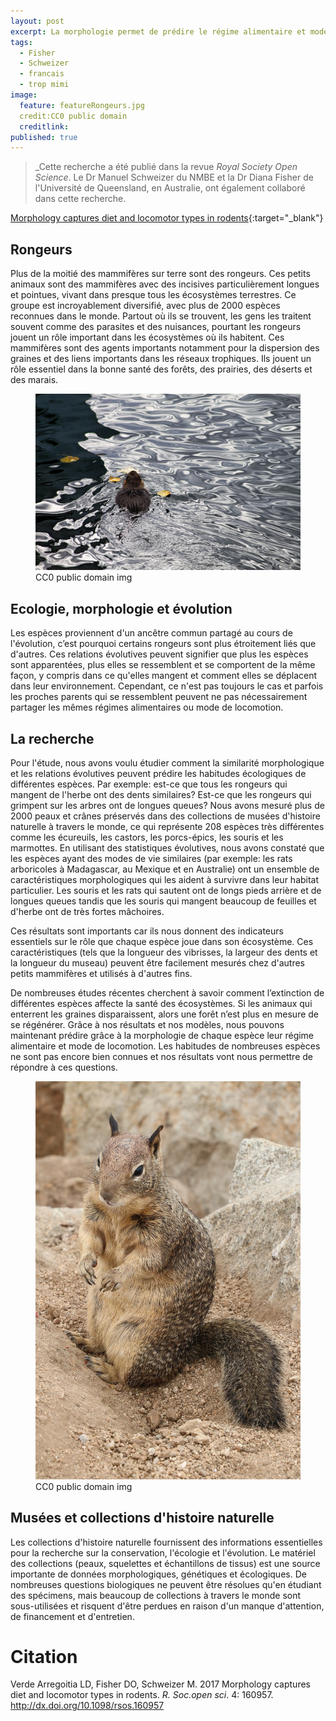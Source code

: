 ```yaml
---
layout: post
excerpt: La morphologie permet de prédire le régime alimentaire et mode de locomotion des rongeurs.
tags:
  - Fisher
  - Schweizer
  - francais
  - trop mimi
image:
  feature: featureRongeurs.jpg
  credit:CC0 public domain
  creditlink:
published: true
---
```


> _Cette recherche a été publié  dans la revue _Royal Society Open Science_. Le Dr Manuel Schweizer du NMBE et la Dr Diana Fisher de l'Université de Queensland, en Australie, ont également collaboré dans cette recherche. 

[Morphology captures diet and locomotor types in rodents](http://rsos.royalsocietypublishing.org/content/4/1/160957 "open access link"){:target="_blank"}

## Rongeurs 

Plus de la moitié des mammifères sur terre sont des rongeurs. Ces petits animaux sont des mammifères avec des incisives particulièrement longues et pointues, vivant dans presque tous les écosystèmes terrestres. Ce groupe est incroyablement diversifié, avec plus de 2000 espèces reconnues dans le monde. Partout où ils se trouvent, les gens les traitent souvent comme des parasites et des nuisances, pourtant les rongeurs jouent un rôle important dans les écosystèmes où ils habitent. Ces mammifères sont des agents importants notamment pour la dispersion des graines et des liens importants dans les réseaux trophiques. Ils jouent un rôle essentiel dans la bonne santé des forêts, des prairies, des déserts et des marais.

<figure>
    <a href="/images/castor.jpg"><img src="/images/castor.jpg"></a>
        <figcaption>CC0 public domain img</figcaption>
</figure>

## Ecologie, morphologie et évolution

Les espèces proviennent d'un ancêtre commun partagé au cours de l'évolution, c’est pourquoi certains rongeurs sont plus étroitement liés que d'autres. Ces relations évolutives peuvent signifier que plus les espèces sont apparentées, plus elles se ressemblent et se comportent de la même façon, y compris dans ce qu'elles mangent et comment elles se déplacent dans leur environnement. Cependant, ce n'est pas toujours le cas et parfois les proches parents qui se ressemblent peuvent ne pas nécessairement partager les mêmes régimes alimentaires ou mode de locomotion.

## La recherche
Pour l'étude, nous avons voulu étudier comment la similarité morphologique et les relations évolutives peuvent prédire les habitudes écologiques de différentes espèces. Par exemple: est-ce que tous les rongeurs qui mangent de l'herbe ont des dents similaires? Est-ce que les rongeurs qui grimpent sur les arbres ont de longues queues?  Nous avons mesuré plus de 2000 peaux et crânes préservés dans des collections de musées d'histoire naturelle à travers le monde, ce qui représente 208 espèces très différentes comme les écureuils, les castors, les porcs-épics, les souris et les marmottes. 
En utilisant des statistiques évolutives, nous avons constaté que les espèces ayant des modes de vie similaires (par exemple: les rats arboricoles à Madagascar, au Mexique et en Australie) ont un ensemble de caractéristiques morphologiques qui les aident à survivre dans leur habitat particulier. Les souris et les rats qui sautent ont de longs pieds arrière et de longues queues tandis que les souris qui mangent beaucoup de feuilles et d'herbe ont de très fortes mâchoires.

Ces résultats sont importants car ils nous donnent des indicateurs essentiels sur le rôle que chaque espèce joue dans son écosystème. Ces caractéristiques (tels que la longueur des vibrisses, la largeur des dents et la longueur du museau) peuvent être facilement mesurés chez d'autres petits mammifères et utilisés à d'autres fins. 

De nombreuses études récentes cherchent à savoir comment l’extinction de différentes espèces affecte la santé des écosystèmes. Si les animaux qui enterrent les graines disparaissent, alors une forêt n’est plus en mesure de se régénérer. Grâce à nos résultats et nos modèles, nous pouvons maintenant prédire grâce à la morphologie de chaque espèce leur régime alimentaire et mode de locomotion. Les habitudes de nombreuses espèces ne sont pas encore bien connues et nos résultats vont nous permettre de répondre à ces questions. 

<figure>
    <a href="/images/grndSquirrel.jpg"><img src="/images/grndSquirrel.jpg"></a>
        <figcaption> CC0 public domain img </figcaption>
</figure>

## Musées et collections d'histoire naturelle

Les collections d'histoire naturelle fournissent des informations essentielles pour la recherche sur la conservation, l'écologie et l'évolution. Le matériel des collections (peaux, squelettes et échantillons de tissus) est une source importante de données morphologiques, génétiques et écologiques. De nombreuses questions biologiques ne peuvent être résolues qu'en étudiant des spécimens, mais beaucoup de collections à travers le monde sont sous-utilisées et risquent d'être perdues en raison d'un manque d'attention, de financement et d'entretien.

# Citation

Verde Arregoitia LD, Fisher DO, Schweizer M. 2017 Morphology captures diet and locomotor types in rodents. _R. Soc.open sci_. 4: 160957. http://dx.doi.org/10.1098/rsos.160957
